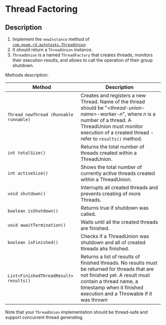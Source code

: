 # Thread Factoring 

## Description 
1. Implement the `newInstance` method of [`com.epam.rd.autotasks.ThreadUnion`](src/main/java/com/epam/rd/autotasks/ThreadUnion.java).
2. It should return a `ThreadUnion` instance.
3. `ThreadUnion` is a named `ThreadFactory` that creates threads, monitors their execution results, and allows to call the operation of their group shutdown.

Methods description:

| Method | Description |
| --- | --- |
| `Thread newThread (Runnable runnable)` | Creates and registers a new Thread. Name of the thread should be "&lt;_thread-union-name_&gt;-worker-_n_", where _n_ is a number of a thread. A ThreadUnion must monitor execution of a created thread - refer to `results()` method. | 
| `int totalSize()` | Returns the total number of threads created within a ThreadUnion. |
| `int activeSize()` | Shows the total number of currently active threads created within a ThreadUnion. |
| `void shutdown()` | Interrupts all created threads and prevents creating of more Threads. |
| `boolean isShutdown()` | Returns true if shutdown was called. |
| `void awaitTermination()` | Waits until all the created threads are finished. |
| `boolean isFinished()` | Checks if a ThreadUnion was shutdown and all of created threads ahs finished.|
| `List<FinishedThreadResult> results()` | Returns a list of results of finished threads. No results must be returned for threads that are not finished yet. A result must contain a thread name, a timestamp when it finished execution and a Throwable if it was thrown | 

 Note that your `ThreadUnion` implementation should be thread-safe and support concurrent thread generating.  
